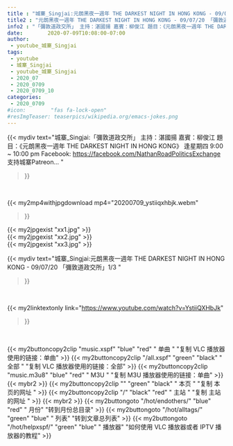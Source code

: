 ```yaml
---
title : "城寨_Singjai:元朗黑夜一週年 THE DARKEST NIGHT IN HONG KONG - 09/07/20 「彌敦道政交所」1/3 "
title2 : "元朗黑夜一週年 THE DARKEST NIGHT IN HONG KONG - 09/07/20 「彌敦道政交所」1/3 "
info2 : "「彌敦道政交所」 主持：湛國揚 嘉賓：柳俊江 題目：《元朗黑夜一週年 THE DARKEST NIGHT IN HONG KONG》 逢星期四 9:00 ~ 10:00 pm Facebook: https://facebook.com/NathanRoadPoliticsExchange 支持城寨Patreon... "
date:        2020-07-09T10:08:00-07:00
author:
 - youtube_城寨_Singjai
tags:
 - youtube
 - 城寨_Singjai
 - youtube_城寨_Singjai
 - 2020_07
 - 2020_0709
 - 2020_0709_10
categories:
 - 2020_0709
#icon:        "fas fa-lock-open"
#resImgTeaser: teaserpics/wikipedia.org/emacs-jokes.png
---
```


{{< mydiv text="城寨_Singjai:「彌敦道政交所」 主持：湛國揚 嘉賓：柳俊江 題目：《元朗黑夜一週年 THE DARKEST NIGHT IN HONG KONG》 逢星期四 9:00 ~ 10:00 pm Facebook: https://facebook.com/NathanRoadPoliticsExchange 支持城寨Patreon... "
>}}
<br>


{{< my2mp4withjpgdownload mp4="20200709_ystiiqxhbjk.webm"
>}}

{{< my2jpgexist "xx1.jpg" >}}<br>
{{< my2jpgexist "xx2.jpg" >}}<br>
{{< my2jpgexist "xx3.jpg" >}}<br>



{{< mydiv text="城寨_Singjai:元朗黑夜一週年 THE DARKEST NIGHT IN HONG KONG - 09/07/20 「彌敦道政交所」1/3 "
>}}
<br>

{{< my2linktextonly link="https://www.youtube.com/watch?v=YstiiQXHbJk"
>}}


<br>

{{< my2buttoncopy2clip "music.xspf"        "blue"   "red"    " 单曲 "  "复制 VLC 播放器使用的链接：单曲" >}} {{< my2buttoncopy2clip "/all.xspf"         "green"  "black"  " 全部 "  "复制 VLC 播放器使用的链接：全部" >}} {{< my2buttoncopy2clip "music.m3u8"        "blue"   "red"    " M3U  "    "复制 M3U 播放器使用的链接：单曲" >}} {{< mybr2 >}} {{< my2buttoncopy2clip ""                  "green"  "black"  " 本页 "    "复制 本页的网址 " >}} {{< my2buttoncopy2clip "/"                 "black"  "red"    " 主站 "    "复制 主站的网址 " >}} {{< mybr2 >}} {{< my2buttongoto      "/hot/endothers/"   "blue"   "red"    " 月份"   "转到月份总目录" >}} {{< my2buttongoto      "/hot/alltags/"     "green"  "blue"   " 列表"   "转到文章总列表" >}} {{< my2buttongoto      "/hot/helpxspf/"    "green"  "blue"   " 播放器" "如何使用 VLC 播放器或者 IPTV 播放器的教程" >}} 
